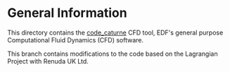 General Information
===================

This directory contains the [code_caturne](https://code-saturne.org) CFD tool,
EDF's general purpose Computational Fluid Dynamics (CFD) software.

This branch contains modifications to the code based on the
Lagrangian Project with Renuda UK Ltd.

